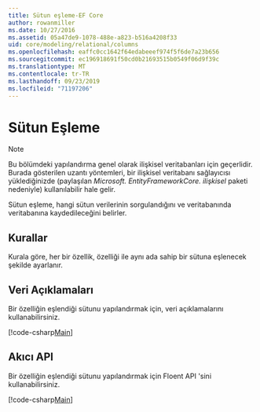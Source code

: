 ```yaml
---
title: Sütun eşleme-EF Core
author: rowanmiller
ms.date: 10/27/2016
ms.assetid: 05a47de9-1078-488e-a823-b516a4208f33
uid: core/modeling/relational/columns
ms.openlocfilehash: eaffc0cc1642f64edabeeef974f5f6de7a23b656
ms.sourcegitcommit: ec196918691f50cd0b21693515b0549f06d9f39c
ms.translationtype: MT
ms.contentlocale: tr-TR
ms.lasthandoff: 09/23/2019
ms.locfileid: "71197206"
---
```

# <a name="column-mapping"></a>Sütun Eşleme

> [!NOTE]  
> Bu bölümdeki yapılandırma genel olarak ilişkisel veritabanları için geçerlidir. Burada gösterilen uzantı yöntemleri, bir ilişkisel veritabanı sağlayıcısı yüklediğinizde (paylaşılan *Microsoft. EntityFrameworkCore. ilişkisel* paketi nedeniyle) kullanılabilir hale gelir.

Sütun eşleme, hangi sütun verilerinin sorgulandığını ve veritabanında veritabanına kaydedileceğini belirler.

## <a name="conventions"></a>Kurallar

Kurala göre, her bir özellik, özelliği ile aynı ada sahip bir sütuna eşlenecek şekilde ayarlanır.

## <a name="data-annotations"></a>Veri Açıklamaları

Bir özelliğin eşlendiği sütunu yapılandırmak için, veri açıklamalarını kullanabilirsiniz.

[!code-csharp[Main](../../../../samples/core/Modeling/DataAnnotations/Relational/Column.cs?highlight=13)]

## <a name="fluent-api"></a>Akıcı API

Bir özelliğin eşlendiği sütunu yapılandırmak için Floent API 'sini kullanabilirsiniz.

[!code-csharp[Main](../../../../samples/core/Modeling/FluentAPI/Relational/Column.cs?highlight=11-13)]
